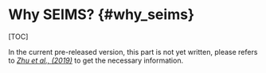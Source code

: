 Why SEIMS? {#why_seims}
==================================

[TOC]

In the current pre-released version, this part is not yet written, please refers to *[Zhu et al., (2019)][zhu_2019_ems]* to get the necessary information.


[zhu_2019_ems]: https://linkinghub.elsevier.com/retrieve/pii/S1364815218309241 "SEIMS Paper"